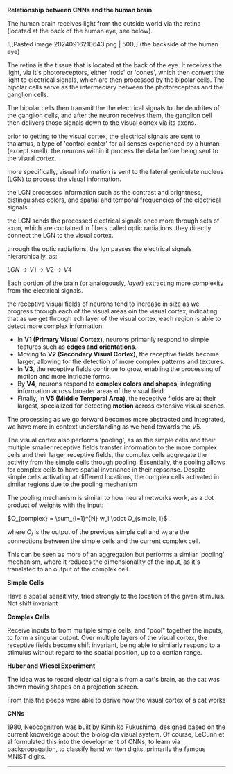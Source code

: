 **Relationship between CNNs and the human brain**

The human brain receives light from the outside world via the retina (located at the back of the human eye, see below).

![[Pasted image 20240916210643.png | 500]] (the backside of the human eye)

The retina is the tissue that is located at the back of the eye. It receives the light, via it's photoreceptors, either 'rods' or 'cones', which then convert the light to electrical signals, which are then processed by the bipolar cells. The bipolar cells serve as the intermediary between the photoreceptors and the ganglion cells. 

The bipolar cells then transmit the the electrical signals to the dendrites of the ganglion cells, and after the neuron receives them, the ganglion cell then delivers those signals down to the visual cortex via its axons.

prior to getting to the visual cortex, the electrical signals are sent to thalamus, a type of 'control center' for all senses experienced by a human (except smell). the neurons within it process the data before being sent to the visual cortex.

more specifically, visual information is sent to the lateral geniculate nucleus (LGN) to process the visual information.

the LGN processes information such as the contrast and brightness, distinguishes colors, and spatial and temporal frequencies of the electrical signals.

the LGN sends the processed electrical signals once more through sets of axon, which are contained in fibers called optic radiations. they directly connect the LGN to the visual cortex.


through the optic radiations, the lgn passes the electrical signals hierarchically, as:

$LGN \rightarrow V1 \rightarrow V2 \rightarrow V4$

Each portion of the brain (or analogously, *layer*) extracting more complexity from the electrical signals.

the receptive visual fields of neurons tend to increase in size as we progress through each of the visual areas oin the visual cortex, indicating that as we get through ech layer of the visual cortex, each region is able to detect more complex information.

- In **V1 (Primary Visual Cortex)**, neurons primarily respond to simple features such as **edges and orientations**.
- Moving to **V2 (Secondary Visual Cortex)**, the receptive fields become larger, allowing for the detection of more complex patterns and textures.
- In **V3**, the receptive fields continue to grow, enabling the processing of motion and more intricate forms.
- By **V4**, neurons respond to **complex colors and shapes**, integrating information across broader areas of the visual field.
- Finally, in **V5 (Middle Temporal Area)**, the receptive fields are at their largest, specialized for detecting **motion** across extensive visual scenes.

The processing as we go forward becomes more abstracted and integrated, we have more in context understanding as we head towards the $V5$.

The visual cortex also performs 'pooling', as as the simple cells and their multiple smaller receptive fields transfer information to the more complex cells and their larger receptive fields, the complex cells aggregate the activity from the simple cells through pooling. Essentially, the pooling allows for complex cells to have spatial invariance in their repsonse. Despite simple cells activating at different locations, the complex cells activated in similar regions due to the pooling mechanism

The pooling mechanism is similar to how neural networks work, as a dot product of weights with the input:

$O_{complex} = \sum_{i=1}^{N} w_i \cdot O_{simple, i}$

where $O_i$ is the output of the previous simple cell and $w_i$ are the connections between the simple cells and the current complex cell.

This can be seen as more of an aggregation but performs a similar 'pooling' mechanism, where it reduces the dimensionality of the input, as it's translated to an output of the complex cell.

**Simple Cells**

Have a spatial sensitivity, tried strongly to the location of the given stimulus. Not shift invariant

**Complex Cells**

Receive inputs to from multiple simple cells, and "pool" together the inputs, to form a singular output. Over multiple layers of the visual cortex, the receptive fields become shift invariant, being able to similarly respond to a stimulus without regard to the spatial position, up to a certian range.




**Huber and Wiesel Experiment**

The idea was to record electrical signals from a cat's brain, as the cat was shown moving shapes on a projection screen. 

From this the peeps were able to derive how the visual cortex of a cat works

**CNNs**

1980,  Neocognitron was built by Kinihiko Fukushima, designed based on the current knoweldge about the biologicla visual system. Of course, LeCunn et al formulated this into the development of CNNs, to learn via backpropagation, to classify hand written digits, primarily the famous MNIST digits.


---

